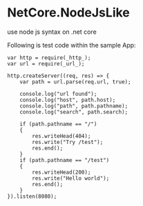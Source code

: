 # NetCore.NodeJsLike
use node js syntax on .net core

Following is test code within the sample App:

    var http = require(_http_);
    var url = require(_url_);

    http.createServer((req, res) => {
        var path = url.parse(req.url, true);

        console.log("url found");
        console.log("host", path.host);
        console.log("path", path.pathname);
        console.log("search", path.search);

        if (path.pathname == "/")
        {
            res.writeHead(404);
            res.write("Try /test");
            res.end();
        }
        if (path.pathname == "/test")
        {
            res.writeHead(200);
            res.write("Hello world");
            res.end();
        }
    }).listen(8080);
